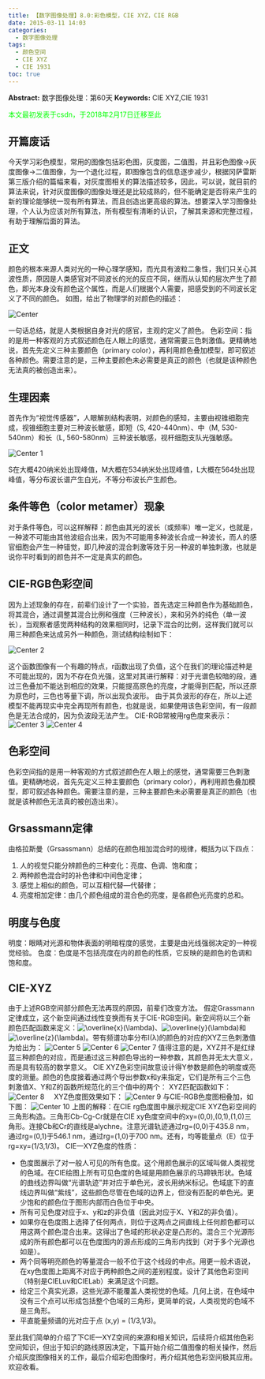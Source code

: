 ```yaml
---
title: 【数字图像处理】8.0:彩色模型，CIE XYZ，CIE RGB
date: 2015-03-11 14:03
categories:
  - 数字图像处理
tags:
  - 颜色空间
  - CIE XYZ
  - CIE 1931
toc: true
---
```

**Abstract:** 数字图像处理：第60天
**Keywords:** CIE XYZ,CIE 1931
<!--more-->
<font color="00FF00">本文最初发表于csdn，于2018年2月17日迁移至此</font>
## 开篇废话
今天学习彩色模型，常用的图像包括彩色图，灰度图，二值图，并且彩色图像->灰度图像->二值图像，为一个退化过程，即图像包含的信息逐步减少，根据冈萨雷斯第三版介绍的篇幅来看，对灰度图相关的算法描述较多，因此，可以说，就目前的算法来说，针对灰度图像的图像处理还是比较成熟的，但不能确定是否将来产生的新的理论能够统一现有所有算法，而且创造出更高级的算法。想要深入学习图像处理，个人认为应该对所有算法，所有模型有清晰的认识，了解其来源和完整过程，有助于理解后面的算法。

## 正文

颜色的根本来源人类对光的一种心理学感知，而光具有波粒二象性，我们只关心其波性质，原因是人类感官对不同波长的光的反应不同，继而从认知的层次产生了颜色，即光本身没有颜色这个属性，而是人们根据个人需要，把感受到的不同波长定义了不同的颜色。
如图，给出了物理学的对颜色的描述：

![Center][]

一句话总结，就是人类根据自身对光的感官，主观的定义了颜色。
色彩空间：指的是用一种客观的方式叙述颜色在人眼上的感觉，通常需要三色刺激值。更精确地说，首先先定义三种主要颜色（primary color），再利用颜色叠加模型，即可叙述各种颜色。需要注意的是，三种主要颜色未必需要是真正的颜色（也就是该种颜色无法真的被创造出来）。

## 生理因素
首先作为“视觉传感器”，人眼解剖结构表明，对颜色的感知，主要由视锥细胞完成，视锥细胞主要对三种波长敏感，即短（S, 420-440nm）、中（M, 530-540nm）和长（L, 560-580nm）三种波长敏感，视杆细胞支队光强敏感。

![Center 1][]

S在大概420纳米处出现峰值，M大概在534纳米处出现峰值，L大概在564处出现峰值，等分布波长谱产生白光，不等分布波长产生颜色。

## 条件等色（color metamer）现象
对于条件等色，可以这样解释：颜色由其光的波长（或频率）唯一定义，也就是，一种波不可能由其他波组合出来，因为不可能用多种波长合成一种波长，而人的感官细胞会产生一种错觉，即几种波的混合刺激等效于另一种波的单独刺激，也就是说你平时看到的颜色并不一定是真实的颜色。

## CIE-RGB色彩空间
因为上述现象的存在，前辈们设计了一个实验，首先选定三种颜色作为基础颜色，将其混合，通过调整其混合比例和强度（三种波长），来和另外的纯色（单一波长），当观察者感觉两种结构的效果相同时，记录下混合的比例，这样我们就可以用三种颜色来达成另外一种颜色，测试结构绘制如下：

![Center 2][]

这个函数图像有一个有趣的特点，r函数出现了负值，这个在我们的理论描述种是不可能出现的，因为不存在负光强，这里对其进行解释：对于光谱色较暗的段，通过三色叠加不能达到相应的效果，只能提高原色的亮度，才能得到匹配，所以还原为原色时，三色也等量下调，所以出现负波形。
由于其负波形的存在，所以上述模型不能再现实中完全再现所有颜色，也就是说，如果使用该色彩空间，有一段颜色是无法合成的，因为负波段无法产生。
CIE-RGB常被用rg色度来表示：
![Center 3][]
![Center 4][]
## 色彩空间
色彩空间指的是用一种客观的方式叙述颜色在人眼上的感觉，通常需要三色刺激值。更精确地说，首先先定义三种主要颜色（primary color），再利用颜色叠加模型，即可叙述各种颜色。需要注意的是，三种主要颜色未必需要是真正的颜色（也就是该种颜色无法真的被创造出来）。
## Grsassmann定律
由格拉斯曼（Grsassmann）总结的在颜色相加混合时的规律，概括为以下四点：

1. 人的视觉只能分辨颜色的三种变化：亮度、色调、饱和度；
2. 两种颜色混合时的补色律和中间色定律；
3. 感觉上相似的颜色，可以互相代替—代替律；
4. 亮度相加定律：由几个颜色组成的混合色的亮度，是各颜色光亮度的总和。

## 明度与色度
明度：眼睛对光源和物体表面的明暗程度的感觉，主要是由光线强弱决定的一种视觉经验。
色度：色度是不包括亮度在内的颜色的性质，它反映的是颜色的色调和饱和度。

## CIE-XYZ
由于上述RGB空间部分颜色无法再现的原因，前辈们改变方法。
假定Grassmann定律成立，这个新空间通过线性变换而有关于CIE-RGB空间。新空间将以三个新颜色匹配函数来定义：![\\overline\{x\}(\\lambda)][overline_x_lambda]、![\\overline\{y\}(\\lambda)][overline_y_lambda]和![\\overline\{z\}(\\lambda)][overline_z_lambda]。带有频谱功率分布I(λ)的颜色的对应的XYZ三色刺激值为给出为：
![Center 5][]
![Center 6][]
![Center 7][]
值得注意的是，XYZ并不是红绿蓝三种颜色的对应，而是通过这三种颜色导出的一种参数，其颜色并无太大意义，而是具有较高的数学意义。
CIE XYZ色彩空间故意设计得Y参数是颜色的明度或亮度的测量。颜色的色度接着通过两个导出参数x和y来指定，它们是所有三个三色刺激值X、Y和Z的函数所规范化的三个值中的两个：
XYZ匹配函数如下：
![Center 8][]    
XYZ色度图效果如下：
![Center 9][]
与CIE-RGB色度图相叠加，如下图：
![Center 10][]
上图的解释：在CIE rg色度图中展示规定CIE XYZ色彩空间的三角形构造。三角形Cb-Cg-Cr就是在CIE xy色度空间中的xy=(0,0),(0,1),(1,0)三角形。连接Cb和Cr的直线是alychne。注意光谱轨迹通过rg=(0,0)于435.8 nm，通过rg=(0,1)于546.1 nm，通过rg=(1,0)于700 nm。还有，均等能量点（E）位于rg=xy=(1/3,1/3)。
CIE—XYZ色度的性质：
*  色度图展示了对一般人可见的所有色度。这个用颜色展示的区域叫做人类视觉的色域。在CIE绘图上所有可见色度的色域是用颜色展示的马蹄铁形状。色域的曲线边界叫做“光谱轨迹”并对应于单色光，波长用纳米标记。色域底下的直线边界叫做“紫线”，这些颜色尽管在色域的边界上，但没有匹配的单色光。更少饱和的颜色位于图形内部而白色位于中央。
*  所有可见色度对应于x、y和z的非负值（因此对应于X、Y和Z的非负值）。
*  如果你在色度图上选择了任何两点，则位于这两点之间直线上任何颜色都可以用这两个颜色混合出来。这得出了色域的形状必定是凸形的。混合三个光源形成的所有颜色都可以在色度图内的源点形成的三角形内找到（对于多个光源也如是）。
*  两个同等明亮颜色的等量混合一般不位于这个线段的中点。用更一般术语说，在xy色度图上距离不对应于两种颜色之间的差别程度。设计了其他色彩空间（特别是CIELuv和CIELab）来满足这个问题。
*  给定三个真实光源，这些光源不能覆盖人类视觉的色域。几何上说，在色域中没有三个点可以形成包括整个色域的三角形，更简单的说，人类视觉的色域不是三角形。
*  平直能量频谱的光对应于点 (x,y) = (1/3,1/3)。

至此我们简单的介绍了下CIE—XYZ空间的来源和相关知识，后续将介绍其他色彩空间知识，但出于知识的路线原因决定，下篇开始介绍二值图像的相关操作，然后介绍灰度图像相关的工作，最后介绍彩色图像时，再介绍其他色彩空间极其应用。欢迎收看。


[Center]: DIP-8-0-彩色模型-CIEXYZ-CIERGB/20141220123439812.jpg
[Center 1]: DIP-8-0-彩色模型-CIEXYZ-CIERGB/20141222112304172.jpg
[Center 2]: DIP-8-0-彩色模型-CIEXYZ-CIERGB/20141222114140775.png
[Center 3]: DIP-8-0-彩色模型-CIEXYZ-CIERGB/20141222140240997.png
[Center 4]: DIP-8-0-彩色模型-CIEXYZ-CIERGB/20141222140249625.png
[overline_x_lambda]: DIP-8-0-彩色模型-CIEXYZ-CIERGB/557e8d4cdd91b4461411088939ab1a41.png
[overline_y_lambda]: DIP-8-0-彩色模型-CIEXYZ-CIERGB/bee0b0d1dea7e1937ec3710c7c435f3e.png
[overline_z_lambda]: DIP-8-0-彩色模型-CIEXYZ-CIERGB/5aa5f099f72042122adaa7b313c37045.png
[Center 5]: DIP-8-0-彩色模型-CIEXYZ-CIERGB/20141222140916895.png
[Center 6]: DIP-8-0-彩色模型-CIEXYZ-CIERGB/20141222140922562.png
[Center 7]: DIP-8-0-彩色模型-CIEXYZ-CIERGB/20141222140935911.png
[Center 8]: DIP-8-0-彩色模型-CIEXYZ-CIERGB/20141222141529859.png
[Center 9]: DIP-8-0-彩色模型-CIEXYZ-CIERGB/20141222141337649.png
[Center 10]: DIP-8-0-彩色模型-CIEXYZ-CIERGB/20141222141141897.png
